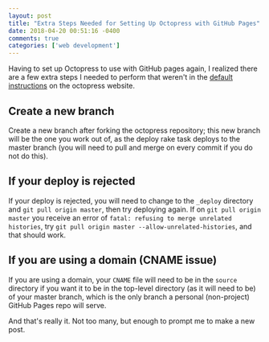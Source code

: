 ```yaml
---
layout: post
title: "Extra Steps Needed for Setting Up Octopress with GitHub Pages"
date: 2018-04-20 00:51:16 -0400
comments: true
categories: ['web development']
---
```


Having to set up Octopress to use with GitHub pages again, I realized there are a few extra steps I needed to perform that weren't in the <a href="http://octopress.org/docs/">default instructions</a> on the octopress website.

<!--more-->

## Create a new branch 
Create a new branch after forking the octopress repository; this new branch will be the one you work out of, as the deploy rake task deploys to the master branch (you will need to pull and merge on every commit if you do not do this).

## If your deploy is rejected
If your deploy is rejected, you will need to change to the `_deploy` directory and `git pull origin master`, then try deploying again. If on `git pull origin master` you receive an error of `fatal: refusing to merge unrelated histories`, try `git pull origin master --allow-unrelated-histories`, and that should work.

## If you are using a domain (CNAME issue)
If you are using a domain, your `CNAME` file will need to be in the `source` directory if you want it to be in the top-level directory (as it will need to be) of your master branch, which is the only branch a personal (non-project) GitHub Pages repo will serve.

And that's really it. Not too many, but enough to prompt me to make a new post.
